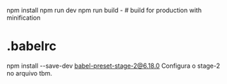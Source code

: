 npm install
npm run dev
npm run build - # build for production with minification


# .babelrc
npm install --save-dev babel-preset-stage-2@6.18.0
Configura o stage-2 no arquivo tbm.